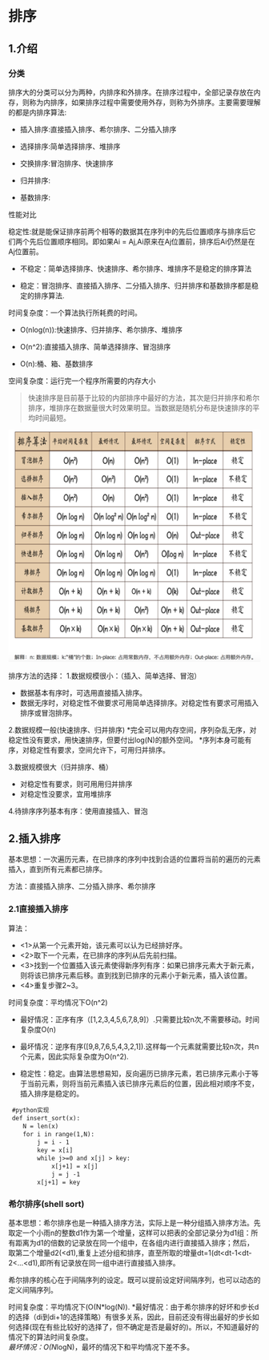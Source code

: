 # 排序

## 1.介绍
### 分类
排序大的分类可以分为两种，内排序和外排序。在排序过程中，全部记录存放在内存，则称为内排序，如果排序过程中需要使用外存，则称为外排序。主要需要理解的都是内排序算法:
* 插入排序:直接插入排序、希尔排序、二分插入排序

* 选择排序:简单选择排序、堆排序

* 交换排序:冒泡排序、快速排序

* 归并排序:

* 基数排序:


性能对比

稳定性:就是能保证排序前两个相等的数据其在序列中的先后位置顺序与排序后它们两个先后位置顺序相同。即如果Ai = Aj,Ai原来在Aj位置前，排序后Ai仍然是在Aj位置前。

* 不稳定：简单选择排序、快速排序、希尔排序、堆排序不是稳定的排序算法

* 稳定：冒泡排序、直接插入排序、二分插入排序、归并排序和基数排序都是稳定的排序算法.

时间复杂度：一个算法执行所耗费的时间。

* O(nlog(n)):快速排序、归并排序、希尔排序、堆排序

* O(n^2):直接插入排序、简单选择排序、冒泡排序

* O(n):桶、箱、基数排序

空间复杂度：运行完一个程序所需要的内存大小

> 快速排序是目前基于比较的内部排序中最好的方法，其次是归并排序和希尔排序，堆排序在数据量很大时效果明显。当数据是随机分布是快速排序的平均时间最短。

![图1](https://github.com/HYQ2018/DataStructure/blob/master/Sort/conclue.png)


排序方法的选择：
1.数据规模很小：（插入、简单选择、冒泡）
* 数据基本有序时，可选用直接插入排序。
* 数据无序时，对稳定性不做要求可用简单选择排序。对稳定性有要求可用插入排序或冒泡排序。

2.数据规模一般(快速排序、归并排序)
*完全可以用内存空间，序列杂乱无序，对稳定性没有要求，用快速排序，但要付出log(N)的额外空间。
*序列本身可能有序，对稳定性有要求，空间允许下，可用归并排序。

3.数据规模很大（归并排序、桶）
* 对稳定性有要求，则可用用归并排序
* 对稳定性没要求，宜用堆排序

4.待排序序列基本有序：使用直接插入、冒泡

## 2.插入排序
  基本思想：一次遍历元素，在已排序的序列中找到合适的位置将当前的遍历的元素插入，直到所有元素都已排序。
  
  方法：直接插入排序、二分插入排序、希尔排序
 
 ### 2.1直接插入排序
 
 算法：
 * <1>从第一个元素开始，该元素可以认为已经排好序。
 * <2>取下一个元素，在已排序的序列从后先前扫描。
 * <3>找到一个位置插入该元素使得新序列有序：如果已排序元素大于新元素，则将该已排序元素后移。直到找到已排序的元素小于新元素，插入该位置。
 * <4>重复步骤2~3。
 
 时间复杂度：平均情况下O(n^2)
 * 最好情况：正序有序（[1,2,3,4,5,6,7,8,9]）.只需要比较n次,不需要移动。时间复杂度O(n)
 * 最坏情况：逆序有序([9,8,7,6,5,4,3,2,1]).这样每一个元素就需要比较n次，共n个元素，因此实际复杂度为O(n^2).
 
 * 稳定性：稳定。由算法思想易知，反向遍历已排序元素，若已排序元素小于等于当前元素，则将当前元素插入该已排序元素后的位置，因此相对顺序不变，插入排序是稳定的。

```
 #python实现
 def insert_sort(x):
    N = len(x)
    for i in range(1,N):
		j = i - 1
		key = x[i]
		while j>=0 and x[j] > key:
			x[j+1] = x[j]
			j = j -1
		x[j+1] = key
```
 


### 希尔排序(shell sort)
基本思想：希尔排序也是一种插入排序方法，实际上是一种分组插入排序方法。先取定一个小雨n的整数d1作为第一个增量，这样可以把表的全部记录分为d1组：所有距离为d1的倍数的记录放在同一个组中，在各组内进行直接插入排序；然后，取第二个增量d2(<d1),重复上述分组和排序，直至所取的增量dt=1(dt<dt-1<dt-2<...<d1),即所有记录放在同一组中进行直接插入排序。

希尔排序的核心在于间隔序列的设定。既可以提前设定好间隔序列，也可以动态的定义间隔序列。

时间复杂度：平均情况下(O(N*log(N)).
*最好情况：由于希尔排序的好坏和步长d的选择（di到di+1的选择策略）有很多关系，因此，目前还没有得出最好的步长如何选择(现在有些比较好的选择了，但不确定是否是最好的)。所以，不知道最好的情况下的算法时间复杂度。  
*最坏情况：O(N*logN)，最坏的情况下和平均情况下差不多。 
